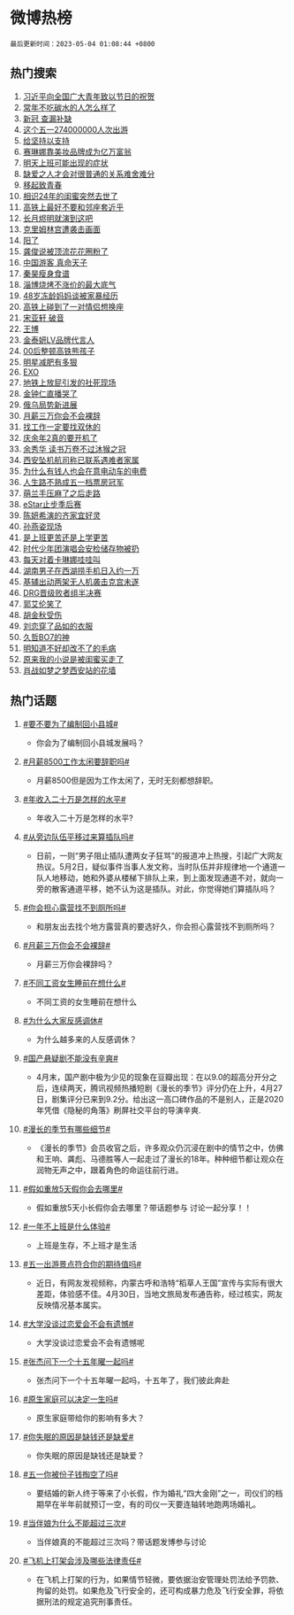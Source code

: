 # 微博热榜

`最后更新时间：2023-05-04 01:08:44 +0800`

## 热门搜索

1. [习近平向全国广大青年致以节日的祝贺](https://m.weibo.cn/search?containerid=100103type%3D1%26t%3D10%26q%3D%23%E4%B9%A0%E8%BF%91%E5%B9%B3%E5%90%91%E5%85%A8%E5%9B%BD%E5%B9%BF%E5%A4%A7%E9%9D%92%E5%B9%B4%E8%87%B4%E4%BB%A5%E8%8A%82%E6%97%A5%E7%9A%84%E7%A5%9D%E8%B4%BA%23&stream_entry_id=51&isnewpage=1&extparam=seat%3D1%26filter_type%3Drealtimehot%26pos%3D0%26dgr%3D0%26c_type%3D51%26stream_entry_id%3D51%26cate%3D10103%26display_time%3D1683133722%26pre_seqid%3D1683133722658027161122&luicode=10000011&lfid=106003type%253D25%2526t%253D3%2526disable_hot%253D1%2526filter_type%253Drealtimehot)
1. [常年不吃碳水的人怎么样了](https://m.weibo.cn/search?containerid=100103type%3D1%26t%3D10%26q%3D%23%E5%B8%B8%E5%B9%B4%E4%B8%8D%E5%90%83%E7%A2%B3%E6%B0%B4%E7%9A%84%E4%BA%BA%E6%80%8E%E4%B9%88%E6%A0%B7%E4%BA%86%23&stream_entry_id=31&isnewpage=1&extparam=seat%3D1%26band_rank%3D1%26pos%3D0%26lcate%3D5001%26flag%3D16%26filter_type%3Drealtimehot%26q%3D%2523%25E5%25B8%25B8%25E5%25B9%25B4%25E4%25B8%258D%25E5%2590%2583%25E7%25A2%25B3%25E6%25B0%25B4%25E7%259A%2584%25E4%25BA%25BA%25E6%2580%258E%25E4%25B9%2588%25E6%25A0%25B7%25E4%25BA%2586%2523%26dgr%3D0%26c_type%3D31%26realpos%3D1%26cate%3D5001%26stream_entry_id%3D31%26display_time%3D1683133722%26pre_seqid%3D1683133722658027161122&luicode=10000011&lfid=106003type%253D25%2526t%253D3%2526disable_hot%253D1%2526filter_type%253Drealtimehot)
1. [新冠 查漏补缺](https://m.weibo.cn/search?containerid=100103type%3D1%26t%3D10%26q%3D%E6%96%B0%E5%86%A0+%E6%9F%A5%E6%BC%8F%E8%A1%A5%E7%BC%BA&stream_entry_id=31&isnewpage=1&extparam=seat%3D1%26band_rank%3D2%26pos%3D1%26lcate%3D5001%26flag%3D1%26filter_type%3Drealtimehot%26q%3D%25E6%2596%25B0%25E5%2586%25A0%2520%25E6%259F%25A5%25E6%25BC%258F%25E8%25A1%25A5%25E7%25BC%25BA%26dgr%3D0%26c_type%3D31%26realpos%3D2%26cate%3D5001%26stream_entry_id%3D31%26display_time%3D1683133722%26pre_seqid%3D1683133722658027161122&luicode=10000011&lfid=106003type%253D25%2526t%253D3%2526disable_hot%253D1%2526filter_type%253Drealtimehot)
1. [这个五一274000000人次出游](https://m.weibo.cn/search?containerid=100103type%3D1%26t%3D10%26q%3D%23%E8%BF%99%E4%B8%AA%E4%BA%94%E4%B8%80274000000%E4%BA%BA%E6%AC%A1%E5%87%BA%E6%B8%B8%23&stream_entry_id=31&isnewpage=1&extparam=seat%3D1%26band_rank%3D3%26pos%3D2%26lcate%3D5001%26flag%3D0%26filter_type%3Drealtimehot%26q%3D%2523%25E8%25BF%2599%25E4%25B8%25AA%25E4%25BA%2594%25E4%25B8%2580274000000%25E4%25BA%25BA%25E6%25AC%25A1%25E5%2587%25BA%25E6%25B8%25B8%2523%26dgr%3D0%26c_type%3D31%26realpos%3D3%26cate%3D5001%26stream_entry_id%3D31%26display_time%3D1683133722%26pre_seqid%3D1683133722658027161122&luicode=10000011&lfid=106003type%253D25%2526t%253D3%2526disable_hot%253D1%2526filter_type%253Drealtimehot)
1. [给坚持以支持](https://m.weibo.cn/search?containerid=100103type%3D1%26t%3D10%26q%3D%23%E7%BB%99%E5%9D%9A%E6%8C%81%E4%BB%A5%E6%94%AF%E6%8C%81%23&stream_entry_id=31&isnewpage=1&extparam=seat%3D1%26band_rank%3D4%26pos%3D3%26lcate%3D5001%26topic_ad%3D1%26stream_entry_id%3D31%26filter_type%3Drealtimehot%26q%3D%2523%25E7%25BB%2599%25E5%259D%259A%25E6%258C%2581%25E4%25BB%25A5%25E6%2594%25AF%25E6%258C%2581%2523%26dgr%3D0%26c_type%3D31%26cate%3D5001%26adid%3D188277%26display_time%3D1683133722%26pre_seqid%3D1683133722658027161122&luicode=10000011&lfid=106003type%253D25%2526t%253D3%2526disable_hot%253D1%2526filter_type%253Drealtimehot)
1. [赛琳娜靠美妆品牌成为亿万富翁](https://m.weibo.cn/search?containerid=100103type%3D1%26t%3D10%26q%3D%23%E8%B5%9B%E7%90%B3%E5%A8%9C%E9%9D%A0%E7%BE%8E%E5%A6%86%E5%93%81%E7%89%8C%E6%88%90%E4%B8%BA%E4%BA%BF%E4%B8%87%E5%AF%8C%E7%BF%81%23&stream_entry_id=31&isnewpage=1&extparam=seat%3D1%26band_rank%3D4%26pos%3D4%26lcate%3D5001%26flag%3D2%26filter_type%3Drealtimehot%26q%3D%2523%25E8%25B5%259B%25E7%2590%25B3%25E5%25A8%259C%25E9%259D%25A0%25E7%25BE%258E%25E5%25A6%2586%25E5%2593%2581%25E7%2589%258C%25E6%2588%2590%25E4%25B8%25BA%25E4%25BA%25BF%25E4%25B8%2587%25E5%25AF%258C%25E7%25BF%2581%2523%26dgr%3D0%26c_type%3D31%26realpos%3D4%26cate%3D5001%26stream_entry_id%3D31%26display_time%3D1683133722%26pre_seqid%3D1683133722658027161122&luicode=10000011&lfid=106003type%253D25%2526t%253D3%2526disable_hot%253D1%2526filter_type%253Drealtimehot)
1. [明天上班可能出现的症状](https://m.weibo.cn/search?containerid=100103type%3D1%26t%3D10%26q%3D%E6%98%8E%E5%A4%A9%E4%B8%8A%E7%8F%AD%E5%8F%AF%E8%83%BD%E5%87%BA%E7%8E%B0%E7%9A%84%E7%97%87%E7%8A%B6&stream_entry_id=31&isnewpage=1&extparam=seat%3D1%26band_rank%3D5%26pos%3D5%26lcate%3D5001%26flag%3D16%26filter_type%3Drealtimehot%26q%3D%25E6%2598%258E%25E5%25A4%25A9%25E4%25B8%258A%25E7%258F%25AD%25E5%258F%25AF%25E8%2583%25BD%25E5%2587%25BA%25E7%258E%25B0%25E7%259A%2584%25E7%2597%2587%25E7%258A%25B6%26dgr%3D0%26c_type%3D31%26realpos%3D5%26cate%3D5001%26stream_entry_id%3D31%26display_time%3D1683133722%26pre_seqid%3D1683133722658027161122&luicode=10000011&lfid=106003type%253D25%2526t%253D3%2526disable_hot%253D1%2526filter_type%253Drealtimehot)
1. [缺爱之人才会对很普通的关系难舍难分](https://m.weibo.cn/search?containerid=100103type%3D1%26t%3D10%26q%3D%E7%BC%BA%E7%88%B1%E4%B9%8B%E4%BA%BA%E6%89%8D%E4%BC%9A%E5%AF%B9%E5%BE%88%E6%99%AE%E9%80%9A%E7%9A%84%E5%85%B3%E7%B3%BB%E9%9A%BE%E8%88%8D%E9%9A%BE%E5%88%86&stream_entry_id=31&isnewpage=1&extparam=seat%3D1%26band_rank%3D6%26pos%3D6%26lcate%3D5001%26flag%3D1%26filter_type%3Drealtimehot%26q%3D%25E7%25BC%25BA%25E7%2588%25B1%25E4%25B9%258B%25E4%25BA%25BA%25E6%2589%258D%25E4%25BC%259A%25E5%25AF%25B9%25E5%25BE%2588%25E6%2599%25AE%25E9%2580%259A%25E7%259A%2584%25E5%2585%25B3%25E7%25B3%25BB%25E9%259A%25BE%25E8%2588%258D%25E9%259A%25BE%25E5%2588%2586%26dgr%3D0%26c_type%3D31%26realpos%3D6%26cate%3D5001%26stream_entry_id%3D31%26display_time%3D1683133722%26pre_seqid%3D1683133722658027161122&luicode=10000011&lfid=106003type%253D25%2526t%253D3%2526disable_hot%253D1%2526filter_type%253Drealtimehot)
1. [移起致青春](https://m.weibo.cn/search?containerid=100103type%3D1%26t%3D10%26q%3D%23%E7%A7%BB%E8%B5%B7%E8%87%B4%E9%9D%92%E6%98%A5%23&stream_entry_id=31&isnewpage=1&extparam=seat%3D1%26band_rank%3D7%26pos%3D7%26lcate%3D5001%26topic_ad%3D1%26stream_entry_id%3D31%26filter_type%3Drealtimehot%26q%3D%2523%25E7%25A7%25BB%25E8%25B5%25B7%25E8%2587%25B4%25E9%259D%2592%25E6%2598%25A5%2523%26dgr%3D0%26c_type%3D31%26cate%3D5001%26adid%3D188202%26display_time%3D1683133722%26pre_seqid%3D1683133722658027161122&luicode=10000011&lfid=106003type%253D25%2526t%253D3%2526disable_hot%253D1%2526filter_type%253Drealtimehot)
1. [相识24年的闺蜜突然去世了](https://m.weibo.cn/search?containerid=100103type%3D1%26t%3D10%26q%3D%23%E7%9B%B8%E8%AF%8624%E5%B9%B4%E7%9A%84%E9%97%BA%E8%9C%9C%E7%AA%81%E7%84%B6%E5%8E%BB%E4%B8%96%E4%BA%86%23&stream_entry_id=31&isnewpage=1&extparam=seat%3D1%26band_rank%3D7%26pos%3D8%26lcate%3D5001%26flag%3D0%26filter_type%3Drealtimehot%26q%3D%2523%25E7%259B%25B8%25E8%25AF%258624%25E5%25B9%25B4%25E7%259A%2584%25E9%2597%25BA%25E8%259C%259C%25E7%25AA%2581%25E7%2584%25B6%25E5%258E%25BB%25E4%25B8%2596%25E4%25BA%2586%2523%26dgr%3D0%26c_type%3D31%26realpos%3D7%26cate%3D5001%26stream_entry_id%3D31%26display_time%3D1683133722%26pre_seqid%3D1683133722658027161122&luicode=10000011&lfid=106003type%253D25%2526t%253D3%2526disable_hot%253D1%2526filter_type%253Drealtimehot)
1. [高铁上最好不要和邻座套近乎](https://m.weibo.cn/search?containerid=100103type%3D1%26t%3D10%26q%3D%23%E9%AB%98%E9%93%81%E4%B8%8A%E6%9C%80%E5%A5%BD%E4%B8%8D%E8%A6%81%E5%92%8C%E9%82%BB%E5%BA%A7%E5%A5%97%E8%BF%91%E4%B9%8E%23&stream_entry_id=31&isnewpage=1&extparam=seat%3D1%26band_rank%3D8%26pos%3D9%26lcate%3D5001%26flag%3D0%26filter_type%3Drealtimehot%26q%3D%2523%25E9%25AB%2598%25E9%2593%2581%25E4%25B8%258A%25E6%259C%2580%25E5%25A5%25BD%25E4%25B8%258D%25E8%25A6%2581%25E5%2592%258C%25E9%2582%25BB%25E5%25BA%25A7%25E5%25A5%2597%25E8%25BF%2591%25E4%25B9%258E%2523%26dgr%3D0%26c_type%3D31%26realpos%3D8%26cate%3D5001%26stream_entry_id%3D31%26display_time%3D1683133722%26pre_seqid%3D1683133722658027161122&luicode=10000011&lfid=106003type%253D25%2526t%253D3%2526disable_hot%253D1%2526filter_type%253Drealtimehot)
1. [长月烬明就演到这吧](https://m.weibo.cn/search?containerid=100103type%3D1%26t%3D10%26q%3D%23%E9%95%BF%E6%9C%88%E7%83%AC%E6%98%8E%E5%B0%B1%E6%BC%94%E5%88%B0%E8%BF%99%E5%90%A7%23&stream_entry_id=31&isnewpage=1&extparam=seat%3D1%26band_rank%3D9%26pos%3D10%26lcate%3D5001%26flag%3D0%26filter_type%3Drealtimehot%26q%3D%2523%25E9%2595%25BF%25E6%259C%2588%25E7%2583%25AC%25E6%2598%258E%25E5%25B0%25B1%25E6%25BC%2594%25E5%2588%25B0%25E8%25BF%2599%25E5%2590%25A7%2523%26dgr%3D0%26c_type%3D31%26realpos%3D9%26cate%3D5001%26stream_entry_id%3D31%26display_time%3D1683133722%26pre_seqid%3D1683133722658027161122&luicode=10000011&lfid=106003type%253D25%2526t%253D3%2526disable_hot%253D1%2526filter_type%253Drealtimehot)
1. [克里姆林宫遭袭击画面](https://m.weibo.cn/search?containerid=100103type%3D1%26t%3D10%26q%3D%23%E5%85%8B%E9%87%8C%E5%A7%86%E6%9E%97%E5%AE%AB%E9%81%AD%E8%A2%AD%E5%87%BB%E7%94%BB%E9%9D%A2%23&stream_entry_id=31&isnewpage=1&extparam=seat%3D1%26band_rank%3D10%26pos%3D11%26lcate%3D5001%26flag%3D0%26filter_type%3Drealtimehot%26q%3D%2523%25E5%2585%258B%25E9%2587%258C%25E5%25A7%2586%25E6%259E%2597%25E5%25AE%25AB%25E9%2581%25AD%25E8%25A2%25AD%25E5%2587%25BB%25E7%2594%25BB%25E9%259D%25A2%2523%26dgr%3D0%26c_type%3D31%26realpos%3D10%26cate%3D5001%26stream_entry_id%3D31%26display_time%3D1683133722%26pre_seqid%3D1683133722658027161122&luicode=10000011&lfid=106003type%253D25%2526t%253D3%2526disable_hot%253D1%2526filter_type%253Drealtimehot)
1. [阳了](https://m.weibo.cn/search?containerid=100103type%3D1%26t%3D10%26q%3D%E9%98%B3%E4%BA%86&stream_entry_id=31&isnewpage=1&extparam=seat%3D1%26band_rank%3D11%26pos%3D12%26lcate%3D5001%26flag%3D2%26filter_type%3Drealtimehot%26q%3D%25E9%2598%25B3%25E4%25BA%2586%26dgr%3D0%26c_type%3D31%26realpos%3D11%26cate%3D5001%26stream_entry_id%3D31%26display_time%3D1683133722%26pre_seqid%3D1683133722658027161122&luicode=10000011&lfid=106003type%253D25%2526t%253D3%2526disable_hot%253D1%2526filter_type%253Drealtimehot)
1. [龚俊说被顶流花花圈粉了](https://m.weibo.cn/search?containerid=100103type%3D1%26t%3D10%26q%3D%23%E9%BE%9A%E4%BF%8A%E8%AF%B4%E8%A2%AB%E9%A1%B6%E6%B5%81%E8%8A%B1%E8%8A%B1%E5%9C%88%E7%B2%89%E4%BA%86%23&stream_entry_id=31&isnewpage=1&extparam=seat%3D1%26band_rank%3D12%26pos%3D13%26lcate%3D5001%26flag%3D2%26filter_type%3Drealtimehot%26q%3D%2523%25E9%25BE%259A%25E4%25BF%258A%25E8%25AF%25B4%25E8%25A2%25AB%25E9%25A1%25B6%25E6%25B5%2581%25E8%258A%25B1%25E8%258A%25B1%25E5%259C%2588%25E7%25B2%2589%25E4%25BA%2586%2523%26dgr%3D0%26c_type%3D31%26realpos%3D12%26cate%3D5001%26stream_entry_id%3D31%26display_time%3D1683133722%26pre_seqid%3D1683133722658027161122&luicode=10000011&lfid=106003type%253D25%2526t%253D3%2526disable_hot%253D1%2526filter_type%253Drealtimehot)
1. [中国游客 真命天子](https://m.weibo.cn/search?containerid=100103type%3D1%26t%3D10%26q%3D%E4%B8%AD%E5%9B%BD%E6%B8%B8%E5%AE%A2+%E7%9C%9F%E5%91%BD%E5%A4%A9%E5%AD%90&stream_entry_id=31&isnewpage=1&extparam=seat%3D1%26band_rank%3D13%26pos%3D14%26lcate%3D5001%26flag%3D1%26filter_type%3Drealtimehot%26q%3D%25E4%25B8%25AD%25E5%259B%25BD%25E6%25B8%25B8%25E5%25AE%25A2%2520%25E7%259C%259F%25E5%2591%25BD%25E5%25A4%25A9%25E5%25AD%2590%26dgr%3D0%26c_type%3D31%26realpos%3D13%26cate%3D5001%26stream_entry_id%3D31%26display_time%3D1683133722%26pre_seqid%3D1683133722658027161122&luicode=10000011&lfid=106003type%253D25%2526t%253D3%2526disable_hot%253D1%2526filter_type%253Drealtimehot)
1. [秦昊瘦身食谱](https://m.weibo.cn/search?containerid=100103type%3D1%26t%3D10%26q%3D%E7%A7%A6%E6%98%8A%E7%98%A6%E8%BA%AB%E9%A3%9F%E8%B0%B1&stream_entry_id=31&isnewpage=1&extparam=seat%3D1%26band_rank%3D14%26pos%3D15%26lcate%3D5001%26flag%3D2%26filter_type%3Drealtimehot%26q%3D%25E7%25A7%25A6%25E6%2598%258A%25E7%2598%25A6%25E8%25BA%25AB%25E9%25A3%259F%25E8%25B0%25B1%26dgr%3D0%26c_type%3D31%26realpos%3D14%26cate%3D5001%26stream_entry_id%3D31%26display_time%3D1683133722%26pre_seqid%3D1683133722658027161122&luicode=10000011&lfid=106003type%253D25%2526t%253D3%2526disable_hot%253D1%2526filter_type%253Drealtimehot)
1. [淄博烧烤不涨价的最大底气](https://m.weibo.cn/search?containerid=100103type%3D1%26t%3D10%26q%3D%23%E6%B7%84%E5%8D%9A%E7%83%A7%E7%83%A4%E4%B8%8D%E6%B6%A8%E4%BB%B7%E7%9A%84%E6%9C%80%E5%A4%A7%E5%BA%95%E6%B0%94%23&stream_entry_id=31&isnewpage=1&extparam=seat%3D1%26band_rank%3D15%26pos%3D16%26lcate%3D5001%26flag%3D1%26filter_type%3Drealtimehot%26q%3D%2523%25E6%25B7%2584%25E5%258D%259A%25E7%2583%25A7%25E7%2583%25A4%25E4%25B8%258D%25E6%25B6%25A8%25E4%25BB%25B7%25E7%259A%2584%25E6%259C%2580%25E5%25A4%25A7%25E5%25BA%2595%25E6%25B0%2594%2523%26dgr%3D0%26c_type%3D31%26realpos%3D15%26cate%3D5001%26stream_entry_id%3D31%26display_time%3D1683133722%26pre_seqid%3D1683133722658027161122&luicode=10000011&lfid=106003type%253D25%2526t%253D3%2526disable_hot%253D1%2526filter_type%253Drealtimehot)
1. [48岁冻龄妈妈谈被家暴经历](https://m.weibo.cn/search?containerid=100103type%3D1%26t%3D10%26q%3D%2348%E5%B2%81%E5%86%BB%E9%BE%84%E5%A6%88%E5%A6%88%E8%B0%88%E8%A2%AB%E5%AE%B6%E6%9A%B4%E7%BB%8F%E5%8E%86%23&stream_entry_id=31&isnewpage=1&extparam=seat%3D1%26band_rank%3D16%26pos%3D17%26lcate%3D5001%26flag%3D0%26filter_type%3Drealtimehot%26q%3D%252348%25E5%25B2%2581%25E5%2586%25BB%25E9%25BE%2584%25E5%25A6%2588%25E5%25A6%2588%25E8%25B0%2588%25E8%25A2%25AB%25E5%25AE%25B6%25E6%259A%25B4%25E7%25BB%258F%25E5%258E%2586%2523%26dgr%3D0%26c_type%3D31%26realpos%3D16%26cate%3D5001%26stream_entry_id%3D31%26display_time%3D1683133722%26pre_seqid%3D1683133722658027161122&luicode=10000011&lfid=106003type%253D25%2526t%253D3%2526disable_hot%253D1%2526filter_type%253Drealtimehot)
1. [高铁上碰到了一对情侣想换座](https://m.weibo.cn/search?containerid=100103type%3D1%26t%3D10%26q%3D%23%E9%AB%98%E9%93%81%E4%B8%8A%E7%A2%B0%E5%88%B0%E4%BA%86%E4%B8%80%E5%AF%B9%E6%83%85%E4%BE%A3%E6%83%B3%E6%8D%A2%E5%BA%A7%23&stream_entry_id=31&isnewpage=1&extparam=seat%3D1%26band_rank%3D17%26pos%3D18%26lcate%3D5001%26flag%3D0%26filter_type%3Drealtimehot%26q%3D%2523%25E9%25AB%2598%25E9%2593%2581%25E4%25B8%258A%25E7%25A2%25B0%25E5%2588%25B0%25E4%25BA%2586%25E4%25B8%2580%25E5%25AF%25B9%25E6%2583%2585%25E4%25BE%25A3%25E6%2583%25B3%25E6%258D%25A2%25E5%25BA%25A7%2523%26dgr%3D0%26c_type%3D31%26realpos%3D17%26cate%3D5001%26stream_entry_id%3D31%26display_time%3D1683133722%26pre_seqid%3D1683133722658027161122&luicode=10000011&lfid=106003type%253D25%2526t%253D3%2526disable_hot%253D1%2526filter_type%253Drealtimehot)
1. [宋亚轩 破音](https://m.weibo.cn/search?containerid=100103type%3D1%26t%3D10%26q%3D%E5%AE%8B%E4%BA%9A%E8%BD%A9+%E7%A0%B4%E9%9F%B3&stream_entry_id=31&isnewpage=1&extparam=seat%3D1%26band_rank%3D18%26pos%3D19%26lcate%3D5001%26flag%3D0%26filter_type%3Drealtimehot%26q%3D%25E5%25AE%258B%25E4%25BA%259A%25E8%25BD%25A9%2520%25E7%25A0%25B4%25E9%259F%25B3%26dgr%3D0%26c_type%3D31%26realpos%3D18%26cate%3D5001%26stream_entry_id%3D31%26display_time%3D1683133722%26pre_seqid%3D1683133722658027161122&luicode=10000011&lfid=106003type%253D25%2526t%253D3%2526disable_hot%253D1%2526filter_type%253Drealtimehot)
1. [王博](https://m.weibo.cn/search?containerid=100103type%3D1%26t%3D10%26q%3D%E7%8E%8B%E5%8D%9A&stream_entry_id=31&isnewpage=1&extparam=seat%3D1%26band_rank%3D19%26pos%3D20%26lcate%3D5001%26flag%3D0%26filter_type%3Drealtimehot%26q%3D%25E7%258E%258B%25E5%258D%259A%26dgr%3D0%26c_type%3D31%26realpos%3D19%26cate%3D5001%26stream_entry_id%3D31%26display_time%3D1683133722%26pre_seqid%3D1683133722658027161122&luicode=10000011&lfid=106003type%253D25%2526t%253D3%2526disable_hot%253D1%2526filter_type%253Drealtimehot)
1. [金泰妍LV品牌代言人](https://m.weibo.cn/search?containerid=100103type%3D1%26t%3D10%26q%3D%23%E9%87%91%E6%B3%B0%E5%A6%8DLV%E5%93%81%E7%89%8C%E4%BB%A3%E8%A8%80%E4%BA%BA%23&stream_entry_id=31&isnewpage=1&extparam=seat%3D1%26band_rank%3D20%26pos%3D21%26lcate%3D5001%26flag%3D0%26filter_type%3Drealtimehot%26q%3D%2523%25E9%2587%2591%25E6%25B3%25B0%25E5%25A6%258DLV%25E5%2593%2581%25E7%2589%258C%25E4%25BB%25A3%25E8%25A8%2580%25E4%25BA%25BA%2523%26dgr%3D0%26c_type%3D31%26realpos%3D20%26cate%3D5001%26stream_entry_id%3D31%26display_time%3D1683133722%26pre_seqid%3D1683133722658027161122&luicode=10000011&lfid=106003type%253D25%2526t%253D3%2526disable_hot%253D1%2526filter_type%253Drealtimehot)
1. [00后整顿高铁熊孩子](https://m.weibo.cn/search?containerid=100103type%3D1%26t%3D10%26q%3D%2300%E5%90%8E%E6%95%B4%E9%A1%BF%E9%AB%98%E9%93%81%E7%86%8A%E5%AD%A9%E5%AD%90%23&stream_entry_id=31&isnewpage=1&extparam=seat%3D1%26band_rank%3D21%26pos%3D22%26lcate%3D5001%26flag%3D0%26filter_type%3Drealtimehot%26q%3D%252300%25E5%2590%258E%25E6%2595%25B4%25E9%25A1%25BF%25E9%25AB%2598%25E9%2593%2581%25E7%2586%258A%25E5%25AD%25A9%25E5%25AD%2590%2523%26dgr%3D0%26c_type%3D31%26realpos%3D21%26cate%3D5001%26stream_entry_id%3D31%26display_time%3D1683133722%26pre_seqid%3D1683133722658027161122&luicode=10000011&lfid=106003type%253D25%2526t%253D3%2526disable_hot%253D1%2526filter_type%253Drealtimehot)
1. [明星减肥有多狠](https://m.weibo.cn/search?containerid=100103type%3D1%26t%3D10%26q%3D%23%E6%98%8E%E6%98%9F%E5%87%8F%E8%82%A5%E6%9C%89%E5%A4%9A%E7%8B%A0%23&stream_entry_id=31&isnewpage=1&extparam=seat%3D1%26band_rank%3D22%26pos%3D23%26lcate%3D5001%26flag%3D0%26filter_type%3Drealtimehot%26q%3D%2523%25E6%2598%258E%25E6%2598%259F%25E5%2587%258F%25E8%2582%25A5%25E6%259C%2589%25E5%25A4%259A%25E7%258B%25A0%2523%26dgr%3D0%26c_type%3D31%26realpos%3D22%26cate%3D5001%26stream_entry_id%3D31%26display_time%3D1683133722%26pre_seqid%3D1683133722658027161122&luicode=10000011&lfid=106003type%253D25%2526t%253D3%2526disable_hot%253D1%2526filter_type%253Drealtimehot)
1. [EXO](https://m.weibo.cn/search?containerid=100103type%3D1%26t%3D10%26q%3DEXO&stream_entry_id=31&isnewpage=1&extparam=seat%3D1%26band_rank%3D23%26pos%3D24%26lcate%3D5001%26flag%3D0%26filter_type%3Drealtimehot%26q%3DEXO%26dgr%3D0%26c_type%3D31%26realpos%3D23%26cate%3D5001%26stream_entry_id%3D31%26display_time%3D1683133722%26pre_seqid%3D1683133722658027161122&luicode=10000011&lfid=106003type%253D25%2526t%253D3%2526disable_hot%253D1%2526filter_type%253Drealtimehot)
1. [地铁上放屁引发的社死现场](https://m.weibo.cn/search?containerid=100103type%3D1%26t%3D10%26q%3D%23%E5%9C%B0%E9%93%81%E4%B8%8A%E6%94%BE%E5%B1%81%E5%BC%95%E5%8F%91%E7%9A%84%E7%A4%BE%E6%AD%BB%E7%8E%B0%E5%9C%BA%23&stream_entry_id=31&isnewpage=1&extparam=seat%3D1%26band_rank%3D24%26pos%3D25%26lcate%3D5001%26flag%3D1%26filter_type%3Drealtimehot%26q%3D%2523%25E5%259C%25B0%25E9%2593%2581%25E4%25B8%258A%25E6%2594%25BE%25E5%25B1%2581%25E5%25BC%2595%25E5%258F%2591%25E7%259A%2584%25E7%25A4%25BE%25E6%25AD%25BB%25E7%258E%25B0%25E5%259C%25BA%2523%26dgr%3D0%26c_type%3D31%26realpos%3D24%26cate%3D5001%26stream_entry_id%3D31%26display_time%3D1683133722%26pre_seqid%3D1683133722658027161122&luicode=10000011&lfid=106003type%253D25%2526t%253D3%2526disable_hot%253D1%2526filter_type%253Drealtimehot)
1. [金钟仁直播哭了](https://m.weibo.cn/search?containerid=100103type%3D1%26t%3D10%26q%3D%23%E9%87%91%E9%92%9F%E4%BB%81%E7%9B%B4%E6%92%AD%E5%93%AD%E4%BA%86%23&stream_entry_id=31&isnewpage=1&extparam=seat%3D1%26band_rank%3D25%26pos%3D26%26lcate%3D5001%26flag%3D0%26filter_type%3Drealtimehot%26q%3D%2523%25E9%2587%2591%25E9%2592%259F%25E4%25BB%2581%25E7%259B%25B4%25E6%2592%25AD%25E5%2593%25AD%25E4%25BA%2586%2523%26dgr%3D0%26c_type%3D31%26realpos%3D25%26cate%3D5001%26stream_entry_id%3D31%26display_time%3D1683133722%26pre_seqid%3D1683133722658027161122&luicode=10000011&lfid=106003type%253D25%2526t%253D3%2526disable_hot%253D1%2526filter_type%253Drealtimehot)
1. [俄乌局势新进展](https://m.weibo.cn/search?containerid=100103type%3D1%26t%3D10%26q%3D%23%E4%BF%84%E4%B9%8C%E5%B1%80%E5%8A%BF%E6%96%B0%E8%BF%9B%E5%B1%95%23&stream_entry_id=31&isnewpage=1&extparam=seat%3D1%26band_rank%3D26%26pos%3D27%26lcate%3D5001%26flag%3D1%26filter_type%3Drealtimehot%26q%3D%2523%25E4%25BF%2584%25E4%25B9%258C%25E5%25B1%2580%25E5%258A%25BF%25E6%2596%25B0%25E8%25BF%259B%25E5%25B1%2595%2523%26dgr%3D0%26c_type%3D31%26realpos%3D26%26cate%3D5001%26stream_entry_id%3D31%26display_time%3D1683133722%26pre_seqid%3D1683133722658027161122&luicode=10000011&lfid=106003type%253D25%2526t%253D3%2526disable_hot%253D1%2526filter_type%253Drealtimehot)
1. [月薪三万你会不会裸辞](https://m.weibo.cn/search?containerid=100103type%3D1%26t%3D10%26q%3D%23%E6%9C%88%E8%96%AA%E4%B8%89%E4%B8%87%E4%BD%A0%E4%BC%9A%E4%B8%8D%E4%BC%9A%E8%A3%B8%E8%BE%9E%23&stream_entry_id=31&isnewpage=1&extparam=seat%3D1%26band_rank%3D27%26pos%3D28%26lcate%3D5001%26flag%3D1%26filter_type%3Drealtimehot%26q%3D%2523%25E6%259C%2588%25E8%2596%25AA%25E4%25B8%2589%25E4%25B8%2587%25E4%25BD%25A0%25E4%25BC%259A%25E4%25B8%258D%25E4%25BC%259A%25E8%25A3%25B8%25E8%25BE%259E%2523%26dgr%3D0%26c_type%3D31%26realpos%3D27%26cate%3D5001%26stream_entry_id%3D31%26display_time%3D1683133722%26pre_seqid%3D1683133722658027161122&luicode=10000011&lfid=106003type%253D25%2526t%253D3%2526disable_hot%253D1%2526filter_type%253Drealtimehot)
1. [找工作一定要找双休的](https://m.weibo.cn/search?containerid=100103type%3D1%26t%3D10%26q%3D%23%E6%89%BE%E5%B7%A5%E4%BD%9C%E4%B8%80%E5%AE%9A%E8%A6%81%E6%89%BE%E5%8F%8C%E4%BC%91%E7%9A%84%23&stream_entry_id=31&isnewpage=1&extparam=seat%3D1%26band_rank%3D28%26pos%3D29%26lcate%3D5001%26flag%3D0%26filter_type%3Drealtimehot%26q%3D%2523%25E6%2589%25BE%25E5%25B7%25A5%25E4%25BD%259C%25E4%25B8%2580%25E5%25AE%259A%25E8%25A6%2581%25E6%2589%25BE%25E5%258F%258C%25E4%25BC%2591%25E7%259A%2584%2523%26dgr%3D0%26c_type%3D31%26realpos%3D28%26cate%3D5001%26stream_entry_id%3D31%26display_time%3D1683133722%26pre_seqid%3D1683133722658027161122&luicode=10000011&lfid=106003type%253D25%2526t%253D3%2526disable_hot%253D1%2526filter_type%253Drealtimehot)
1. [庆余年2真的要开机了](https://m.weibo.cn/search?containerid=100103type%3D1%26t%3D10%26q%3D%23%E5%BA%86%E4%BD%99%E5%B9%B42%E7%9C%9F%E7%9A%84%E8%A6%81%E5%BC%80%E6%9C%BA%E4%BA%86%23&stream_entry_id=31&isnewpage=1&extparam=seat%3D1%26band_rank%3D29%26pos%3D30%26lcate%3D5001%26flag%3D0%26filter_type%3Drealtimehot%26q%3D%2523%25E5%25BA%2586%25E4%25BD%2599%25E5%25B9%25B42%25E7%259C%259F%25E7%259A%2584%25E8%25A6%2581%25E5%25BC%2580%25E6%259C%25BA%25E4%25BA%2586%2523%26dgr%3D0%26c_type%3D31%26realpos%3D29%26cate%3D5001%26stream_entry_id%3D31%26display_time%3D1683133722%26pre_seqid%3D1683133722658027161122&luicode=10000011&lfid=106003type%253D25%2526t%253D3%2526disable_hot%253D1%2526filter_type%253Drealtimehot)
1. [余秀华 读书万卷不过沐猴之冠](https://m.weibo.cn/search?containerid=100103type%3D1%26t%3D10%26q%3D%E4%BD%99%E7%A7%80%E5%8D%8E+%E8%AF%BB%E4%B9%A6%E4%B8%87%E5%8D%B7%E4%B8%8D%E8%BF%87%E6%B2%90%E7%8C%B4%E4%B9%8B%E5%86%A0&stream_entry_id=31&isnewpage=1&extparam=seat%3D1%26band_rank%3D30%26pos%3D31%26lcate%3D5001%26flag%3D0%26filter_type%3Drealtimehot%26q%3D%25E4%25BD%2599%25E7%25A7%2580%25E5%258D%258E%2520%25E8%25AF%25BB%25E4%25B9%25A6%25E4%25B8%2587%25E5%258D%25B7%25E4%25B8%258D%25E8%25BF%2587%25E6%25B2%2590%25E7%258C%25B4%25E4%25B9%258B%25E5%2586%25A0%26dgr%3D0%26c_type%3D31%26realpos%3D30%26cate%3D5001%26stream_entry_id%3D31%26display_time%3D1683133722%26pre_seqid%3D1683133722658027161122&luicode=10000011&lfid=106003type%253D25%2526t%253D3%2526disable_hot%253D1%2526filter_type%253Drealtimehot)
1. [西安坠机航司称已联系遇难者家属](https://m.weibo.cn/search?containerid=100103type%3D1%26t%3D10%26q%3D%23%E8%A5%BF%E5%AE%89%E5%9D%A0%E6%9C%BA%E8%88%AA%E5%8F%B8%E7%A7%B0%E5%B7%B2%E8%81%94%E7%B3%BB%E9%81%87%E9%9A%BE%E8%80%85%E5%AE%B6%E5%B1%9E%23&stream_entry_id=31&isnewpage=1&extparam=seat%3D1%26band_rank%3D31%26pos%3D32%26lcate%3D5001%26flag%3D1%26filter_type%3Drealtimehot%26q%3D%2523%25E8%25A5%25BF%25E5%25AE%2589%25E5%259D%25A0%25E6%259C%25BA%25E8%2588%25AA%25E5%258F%25B8%25E7%25A7%25B0%25E5%25B7%25B2%25E8%2581%2594%25E7%25B3%25BB%25E9%2581%2587%25E9%259A%25BE%25E8%2580%2585%25E5%25AE%25B6%25E5%25B1%259E%2523%26dgr%3D0%26c_type%3D31%26realpos%3D31%26cate%3D5001%26stream_entry_id%3D31%26display_time%3D1683133722%26pre_seqid%3D1683133722658027161122&luicode=10000011&lfid=106003type%253D25%2526t%253D3%2526disable_hot%253D1%2526filter_type%253Drealtimehot)
1. [为什么有钱人也会在意电动车的电费](https://m.weibo.cn/search?containerid=100103type%3D1%26t%3D10%26q%3D%E4%B8%BA%E4%BB%80%E4%B9%88%E6%9C%89%E9%92%B1%E4%BA%BA%E4%B9%9F%E4%BC%9A%E5%9C%A8%E6%84%8F%E7%94%B5%E5%8A%A8%E8%BD%A6%E7%9A%84%E7%94%B5%E8%B4%B9&stream_entry_id=31&isnewpage=1&extparam=seat%3D1%26band_rank%3D32%26pos%3D33%26lcate%3D5001%26flag%3D1%26filter_type%3Drealtimehot%26q%3D%25E4%25B8%25BA%25E4%25BB%2580%25E4%25B9%2588%25E6%259C%2589%25E9%2592%25B1%25E4%25BA%25BA%25E4%25B9%259F%25E4%25BC%259A%25E5%259C%25A8%25E6%2584%258F%25E7%2594%25B5%25E5%258A%25A8%25E8%25BD%25A6%25E7%259A%2584%25E7%2594%25B5%25E8%25B4%25B9%26dgr%3D0%26c_type%3D31%26realpos%3D32%26cate%3D5001%26stream_entry_id%3D31%26display_time%3D1683133722%26pre_seqid%3D1683133722658027161122&luicode=10000011&lfid=106003type%253D25%2526t%253D3%2526disable_hot%253D1%2526filter_type%253Drealtimehot)
1. [人生路不熟成五一档票房冠军](https://m.weibo.cn/search?containerid=100103type%3D1%26t%3D10%26q%3D%23%E4%BA%BA%E7%94%9F%E8%B7%AF%E4%B8%8D%E7%86%9F%E6%88%90%E4%BA%94%E4%B8%80%E6%A1%A3%E7%A5%A8%E6%88%BF%E5%86%A0%E5%86%9B%23&stream_entry_id=31&isnewpage=1&extparam=seat%3D1%26band_rank%3D33%26pos%3D34%26lcate%3D5001%26flag%3D0%26filter_type%3Drealtimehot%26q%3D%2523%25E4%25BA%25BA%25E7%2594%259F%25E8%25B7%25AF%25E4%25B8%258D%25E7%2586%259F%25E6%2588%2590%25E4%25BA%2594%25E4%25B8%2580%25E6%25A1%25A3%25E7%25A5%25A8%25E6%2588%25BF%25E5%2586%25A0%25E5%2586%259B%2523%26dgr%3D0%26c_type%3D31%26realpos%3D33%26cate%3D5001%26stream_entry_id%3D31%26display_time%3D1683133722%26pre_seqid%3D1683133722658027161122&luicode=10000011&lfid=106003type%253D25%2526t%253D3%2526disable_hot%253D1%2526filter_type%253Drealtimehot)
1. [萌兰手压麻了之后走路](https://m.weibo.cn/search?containerid=100103type%3D1%26t%3D10%26q%3D%E8%90%8C%E5%85%B0%E6%89%8B%E5%8E%8B%E9%BA%BB%E4%BA%86%E4%B9%8B%E5%90%8E%E8%B5%B0%E8%B7%AF&stream_entry_id=31&isnewpage=1&extparam=seat%3D1%26band_rank%3D34%26pos%3D35%26lcate%3D5001%26flag%3D0%26filter_type%3Drealtimehot%26q%3D%25E8%2590%258C%25E5%2585%25B0%25E6%2589%258B%25E5%258E%258B%25E9%25BA%25BB%25E4%25BA%2586%25E4%25B9%258B%25E5%2590%258E%25E8%25B5%25B0%25E8%25B7%25AF%26dgr%3D0%26c_type%3D31%26realpos%3D34%26cate%3D5001%26stream_entry_id%3D31%26display_time%3D1683133722%26pre_seqid%3D1683133722658027161122&luicode=10000011&lfid=106003type%253D25%2526t%253D3%2526disable_hot%253D1%2526filter_type%253Drealtimehot)
1. [eStar止步季后赛](https://m.weibo.cn/search?containerid=100103type%3D1%26t%3D10%26q%3D%23eStar%E6%AD%A2%E6%AD%A5%E5%AD%A3%E5%90%8E%E8%B5%9B%23&stream_entry_id=31&isnewpage=1&extparam=seat%3D1%26band_rank%3D35%26pos%3D36%26lcate%3D5001%26flag%3D0%26filter_type%3Drealtimehot%26q%3D%2523eStar%25E6%25AD%25A2%25E6%25AD%25A5%25E5%25AD%25A3%25E5%2590%258E%25E8%25B5%259B%2523%26dgr%3D0%26c_type%3D31%26realpos%3D35%26cate%3D5001%26stream_entry_id%3D31%26display_time%3D1683133722%26pre_seqid%3D1683133722658027161122&luicode=10000011&lfid=106003type%253D25%2526t%253D3%2526disable_hot%253D1%2526filter_type%253Drealtimehot)
1. [陈妍希演的齐家宜好灵](https://m.weibo.cn/search?containerid=100103type%3D1%26t%3D10%26q%3D%23%E9%99%88%E5%A6%8D%E5%B8%8C%E6%BC%94%E7%9A%84%E9%BD%90%E5%AE%B6%E5%AE%9C%E5%A5%BD%E7%81%B5%23&stream_entry_id=31&isnewpage=1&extparam=seat%3D1%26band_rank%3D36%26pos%3D37%26lcate%3D5001%26flag%3D1%26filter_type%3Drealtimehot%26q%3D%2523%25E9%2599%2588%25E5%25A6%258D%25E5%25B8%258C%25E6%25BC%2594%25E7%259A%2584%25E9%25BD%2590%25E5%25AE%25B6%25E5%25AE%259C%25E5%25A5%25BD%25E7%2581%25B5%2523%26dgr%3D0%26c_type%3D31%26realpos%3D36%26cate%3D5001%26stream_entry_id%3D31%26display_time%3D1683133722%26pre_seqid%3D1683133722658027161122&luicode=10000011&lfid=106003type%253D25%2526t%253D3%2526disable_hot%253D1%2526filter_type%253Drealtimehot)
1. [孙燕姿现场](https://m.weibo.cn/search?containerid=100103type%3D1%26t%3D10%26q%3D%E5%AD%99%E7%87%95%E5%A7%BF%E7%8E%B0%E5%9C%BA&stream_entry_id=31&isnewpage=1&extparam=seat%3D1%26band_rank%3D37%26pos%3D38%26lcate%3D5001%26flag%3D0%26filter_type%3Drealtimehot%26q%3D%25E5%25AD%2599%25E7%2587%2595%25E5%25A7%25BF%25E7%258E%25B0%25E5%259C%25BA%26dgr%3D0%26c_type%3D31%26realpos%3D37%26cate%3D5001%26stream_entry_id%3D31%26display_time%3D1683133722%26pre_seqid%3D1683133722658027161122&luicode=10000011&lfid=106003type%253D25%2526t%253D3%2526disable_hot%253D1%2526filter_type%253Drealtimehot)
1. [是上班更苦还是上学更苦](https://m.weibo.cn/search?containerid=100103type%3D1%26t%3D10%26q%3D%23%E6%98%AF%E4%B8%8A%E7%8F%AD%E6%9B%B4%E8%8B%A6%E8%BF%98%E6%98%AF%E4%B8%8A%E5%AD%A6%E6%9B%B4%E8%8B%A6%23&stream_entry_id=31&isnewpage=1&extparam=seat%3D1%26band_rank%3D38%26pos%3D39%26lcate%3D5001%26flag%3D1%26filter_type%3Drealtimehot%26q%3D%2523%25E6%2598%25AF%25E4%25B8%258A%25E7%258F%25AD%25E6%259B%25B4%25E8%258B%25A6%25E8%25BF%2598%25E6%2598%25AF%25E4%25B8%258A%25E5%25AD%25A6%25E6%259B%25B4%25E8%258B%25A6%2523%26dgr%3D0%26c_type%3D31%26realpos%3D38%26cate%3D5001%26stream_entry_id%3D31%26display_time%3D1683133722%26pre_seqid%3D1683133722658027161122&luicode=10000011&lfid=106003type%253D25%2526t%253D3%2526disable_hot%253D1%2526filter_type%253Drealtimehot)
1. [时代少年团演唱会安检储存物被扔](https://m.weibo.cn/search?containerid=100103type%3D1%26t%3D10%26q%3D%23%E6%97%B6%E4%BB%A3%E5%B0%91%E5%B9%B4%E5%9B%A2%E6%BC%94%E5%94%B1%E4%BC%9A%E5%AE%89%E6%A3%80%E5%82%A8%E5%AD%98%E7%89%A9%E8%A2%AB%E6%89%94%23&stream_entry_id=31&isnewpage=1&extparam=seat%3D1%26band_rank%3D39%26pos%3D40%26lcate%3D5001%26flag%3D0%26filter_type%3Drealtimehot%26q%3D%2523%25E6%2597%25B6%25E4%25BB%25A3%25E5%25B0%2591%25E5%25B9%25B4%25E5%259B%25A2%25E6%25BC%2594%25E5%2594%25B1%25E4%25BC%259A%25E5%25AE%2589%25E6%25A3%2580%25E5%2582%25A8%25E5%25AD%2598%25E7%2589%25A9%25E8%25A2%25AB%25E6%2589%2594%2523%26dgr%3D0%26c_type%3D31%26realpos%3D39%26cate%3D5001%26stream_entry_id%3D31%26display_time%3D1683133722%26pre_seqid%3D1683133722658027161122&luicode=10000011&lfid=106003type%253D25%2526t%253D3%2526disable_hot%253D1%2526filter_type%253Drealtimehot)
1. [每天对着卡琳娜哇哇叫](https://m.weibo.cn/search?containerid=100103type%3D1%26t%3D10%26q%3D%E6%AF%8F%E5%A4%A9%E5%AF%B9%E7%9D%80%E5%8D%A1%E7%90%B3%E5%A8%9C%E5%93%87%E5%93%87%E5%8F%AB&stream_entry_id=31&isnewpage=1&extparam=seat%3D1%26band_rank%3D40%26pos%3D41%26lcate%3D5001%26flag%3D0%26filter_type%3Drealtimehot%26q%3D%25E6%25AF%258F%25E5%25A4%25A9%25E5%25AF%25B9%25E7%259D%2580%25E5%258D%25A1%25E7%2590%25B3%25E5%25A8%259C%25E5%2593%2587%25E5%2593%2587%25E5%258F%25AB%26dgr%3D0%26c_type%3D31%26realpos%3D40%26cate%3D5001%26stream_entry_id%3D31%26display_time%3D1683133722%26pre_seqid%3D1683133722658027161122&luicode=10000011&lfid=106003type%253D25%2526t%253D3%2526disable_hot%253D1%2526filter_type%253Drealtimehot)
1. [湖南男子在西湖捞手机日入约一万](https://m.weibo.cn/search?containerid=100103type%3D1%26t%3D10%26q%3D%23%E6%B9%96%E5%8D%97%E7%94%B7%E5%AD%90%E5%9C%A8%E8%A5%BF%E6%B9%96%E6%8D%9E%E6%89%8B%E6%9C%BA%E6%97%A5%E5%85%A5%E7%BA%A6%E4%B8%80%E4%B8%87%23&stream_entry_id=31&isnewpage=1&extparam=seat%3D1%26band_rank%3D41%26pos%3D42%26lcate%3D5001%26flag%3D0%26filter_type%3Drealtimehot%26q%3D%2523%25E6%25B9%2596%25E5%258D%2597%25E7%2594%25B7%25E5%25AD%2590%25E5%259C%25A8%25E8%25A5%25BF%25E6%25B9%2596%25E6%258D%259E%25E6%2589%258B%25E6%259C%25BA%25E6%2597%25A5%25E5%2585%25A5%25E7%25BA%25A6%25E4%25B8%2580%25E4%25B8%2587%2523%26dgr%3D0%26c_type%3D31%26realpos%3D41%26cate%3D5001%26stream_entry_id%3D31%26display_time%3D1683133722%26pre_seqid%3D1683133722658027161122&luicode=10000011&lfid=106003type%253D25%2526t%253D3%2526disable_hot%253D1%2526filter_type%253Drealtimehot)
1. [基辅出动两架无人机袭击克宫未遂](https://m.weibo.cn/search?containerid=100103type%3D1%26t%3D10%26q%3D%23%E5%9F%BA%E8%BE%85%E5%87%BA%E5%8A%A8%E4%B8%A4%E6%9E%B6%E6%97%A0%E4%BA%BA%E6%9C%BA%E8%A2%AD%E5%87%BB%E5%85%8B%E5%AE%AB%E6%9C%AA%E9%81%82%23&stream_entry_id=31&isnewpage=1&extparam=seat%3D1%26band_rank%3D42%26pos%3D43%26lcate%3D5001%26flag%3D0%26filter_type%3Drealtimehot%26q%3D%2523%25E5%259F%25BA%25E8%25BE%2585%25E5%2587%25BA%25E5%258A%25A8%25E4%25B8%25A4%25E6%259E%25B6%25E6%2597%25A0%25E4%25BA%25BA%25E6%259C%25BA%25E8%25A2%25AD%25E5%2587%25BB%25E5%2585%258B%25E5%25AE%25AB%25E6%259C%25AA%25E9%2581%2582%2523%26dgr%3D0%26c_type%3D31%26realpos%3D42%26cate%3D5001%26stream_entry_id%3D31%26display_time%3D1683133722%26pre_seqid%3D1683133722658027161122&luicode=10000011&lfid=106003type%253D25%2526t%253D3%2526disable_hot%253D1%2526filter_type%253Drealtimehot)
1. [DRG晋级败者组半决赛](https://m.weibo.cn/search?containerid=100103type%3D1%26t%3D10%26q%3D%23DRG%E6%99%8B%E7%BA%A7%E8%B4%A5%E8%80%85%E7%BB%84%E5%8D%8A%E5%86%B3%E8%B5%9B%23&stream_entry_id=31&isnewpage=1&extparam=seat%3D1%26band_rank%3D43%26pos%3D44%26lcate%3D5001%26flag%3D0%26filter_type%3Drealtimehot%26q%3D%2523DRG%25E6%2599%258B%25E7%25BA%25A7%25E8%25B4%25A5%25E8%2580%2585%25E7%25BB%2584%25E5%258D%258A%25E5%2586%25B3%25E8%25B5%259B%2523%26dgr%3D0%26c_type%3D31%26realpos%3D43%26cate%3D5001%26stream_entry_id%3D31%26display_time%3D1683133722%26pre_seqid%3D1683133722658027161122&luicode=10000011&lfid=106003type%253D25%2526t%253D3%2526disable_hot%253D1%2526filter_type%253Drealtimehot)
1. [郭艾伦笑了](https://m.weibo.cn/search?containerid=100103type%3D1%26t%3D10%26q%3D%E9%83%AD%E8%89%BE%E4%BC%A6%E7%AC%91%E4%BA%86&stream_entry_id=31&isnewpage=1&extparam=seat%3D1%26band_rank%3D44%26pos%3D45%26lcate%3D5001%26flag%3D0%26filter_type%3Drealtimehot%26q%3D%25E9%2583%25AD%25E8%2589%25BE%25E4%25BC%25A6%25E7%25AC%2591%25E4%25BA%2586%26dgr%3D0%26c_type%3D31%26realpos%3D44%26cate%3D5001%26stream_entry_id%3D31%26display_time%3D1683133722%26pre_seqid%3D1683133722658027161122&luicode=10000011&lfid=106003type%253D25%2526t%253D3%2526disable_hot%253D1%2526filter_type%253Drealtimehot)
1. [胡金秋受伤](https://m.weibo.cn/search?containerid=100103type%3D1%26t%3D10%26q%3D%E8%83%A1%E9%87%91%E7%A7%8B%E5%8F%97%E4%BC%A4&stream_entry_id=31&isnewpage=1&extparam=seat%3D1%26band_rank%3D45%26pos%3D46%26lcate%3D5001%26flag%3D0%26filter_type%3Drealtimehot%26q%3D%25E8%2583%25A1%25E9%2587%2591%25E7%25A7%258B%25E5%258F%2597%25E4%25BC%25A4%26dgr%3D0%26c_type%3D31%26realpos%3D45%26cate%3D5001%26stream_entry_id%3D31%26display_time%3D1683133722%26pre_seqid%3D1683133722658027161122&luicode=10000011&lfid=106003type%253D25%2526t%253D3%2526disable_hot%253D1%2526filter_type%253Drealtimehot)
1. [刘恋穿了品如的衣服](https://m.weibo.cn/search?containerid=100103type%3D1%26t%3D10%26q%3D%23%E5%88%98%E6%81%8B%E7%A9%BF%E4%BA%86%E5%93%81%E5%A6%82%E7%9A%84%E8%A1%A3%E6%9C%8D%23&stream_entry_id=31&isnewpage=1&extparam=seat%3D1%26band_rank%3D46%26pos%3D47%26lcate%3D5001%26flag%3D0%26filter_type%3Drealtimehot%26q%3D%2523%25E5%2588%2598%25E6%2581%258B%25E7%25A9%25BF%25E4%25BA%2586%25E5%2593%2581%25E5%25A6%2582%25E7%259A%2584%25E8%25A1%25A3%25E6%259C%258D%2523%26dgr%3D0%26c_type%3D31%26realpos%3D46%26cate%3D5001%26stream_entry_id%3D31%26display_time%3D1683133722%26pre_seqid%3D1683133722658027161122&luicode=10000011&lfid=106003type%253D25%2526t%253D3%2526disable_hot%253D1%2526filter_type%253Drealtimehot)
1. [久哲BO7的神](https://m.weibo.cn/search?containerid=100103type%3D1%26t%3D10%26q%3D%23%E4%B9%85%E5%93%B2BO7%E7%9A%84%E7%A5%9E%23&stream_entry_id=31&isnewpage=1&extparam=seat%3D1%26band_rank%3D47%26pos%3D48%26lcate%3D5001%26flag%3D0%26filter_type%3Drealtimehot%26q%3D%2523%25E4%25B9%2585%25E5%2593%25B2BO7%25E7%259A%2584%25E7%25A5%259E%2523%26dgr%3D0%26c_type%3D31%26realpos%3D47%26cate%3D5001%26stream_entry_id%3D31%26display_time%3D1683133722%26pre_seqid%3D1683133722658027161122&luicode=10000011&lfid=106003type%253D25%2526t%253D3%2526disable_hot%253D1%2526filter_type%253Drealtimehot)
1. [明知道不好却改不了的毛病](https://m.weibo.cn/search?containerid=100103type%3D1%26t%3D10%26q%3D%23%E6%98%8E%E7%9F%A5%E9%81%93%E4%B8%8D%E5%A5%BD%E5%8D%B4%E6%94%B9%E4%B8%8D%E4%BA%86%E7%9A%84%E6%AF%9B%E7%97%85%23&stream_entry_id=31&isnewpage=1&extparam=seat%3D1%26band_rank%3D48%26pos%3D49%26lcate%3D5001%26flag%3D1%26filter_type%3Drealtimehot%26q%3D%2523%25E6%2598%258E%25E7%259F%25A5%25E9%2581%2593%25E4%25B8%258D%25E5%25A5%25BD%25E5%258D%25B4%25E6%2594%25B9%25E4%25B8%258D%25E4%25BA%2586%25E7%259A%2584%25E6%25AF%259B%25E7%2597%2585%2523%26dgr%3D0%26c_type%3D31%26realpos%3D48%26cate%3D5001%26stream_entry_id%3D31%26display_time%3D1683133722%26pre_seqid%3D1683133722658027161122&luicode=10000011&lfid=106003type%253D25%2526t%253D3%2526disable_hot%253D1%2526filter_type%253Drealtimehot)
1. [原来我的小说是被闺蜜买走了](https://m.weibo.cn/search?containerid=100103type%3D1%26t%3D10%26q%3D%23%E5%8E%9F%E6%9D%A5%E6%88%91%E7%9A%84%E5%B0%8F%E8%AF%B4%E6%98%AF%E8%A2%AB%E9%97%BA%E8%9C%9C%E4%B9%B0%E8%B5%B0%E4%BA%86%23&stream_entry_id=31&isnewpage=1&extparam=seat%3D1%26band_rank%3D49%26pos%3D50%26lcate%3D5001%26flag%3D1%26filter_type%3Drealtimehot%26q%3D%2523%25E5%258E%259F%25E6%259D%25A5%25E6%2588%2591%25E7%259A%2584%25E5%25B0%258F%25E8%25AF%25B4%25E6%2598%25AF%25E8%25A2%25AB%25E9%2597%25BA%25E8%259C%259C%25E4%25B9%25B0%25E8%25B5%25B0%25E4%25BA%2586%2523%26dgr%3D0%26c_type%3D31%26realpos%3D49%26cate%3D5001%26stream_entry_id%3D31%26display_time%3D1683133722%26pre_seqid%3D1683133722658027161122&luicode=10000011&lfid=106003type%253D25%2526t%253D3%2526disable_hot%253D1%2526filter_type%253Drealtimehot)
1. [肖战如梦之梦西安站的花墙](https://m.weibo.cn/search?containerid=100103type%3D1%26t%3D10%26q%3D%23%E8%82%96%E6%88%98%E5%A6%82%E6%A2%A6%E4%B9%8B%E6%A2%A6%E8%A5%BF%E5%AE%89%E7%AB%99%E7%9A%84%E8%8A%B1%E5%A2%99%23&stream_entry_id=31&isnewpage=1&extparam=seat%3D1%26band_rank%3D50%26pos%3D51%26lcate%3D5001%26flag%3D0%26filter_type%3Drealtimehot%26q%3D%2523%25E8%2582%2596%25E6%2588%2598%25E5%25A6%2582%25E6%25A2%25A6%25E4%25B9%258B%25E6%25A2%25A6%25E8%25A5%25BF%25E5%25AE%2589%25E7%25AB%2599%25E7%259A%2584%25E8%258A%25B1%25E5%25A2%2599%2523%26dgr%3D0%26c_type%3D31%26realpos%3D50%26cate%3D5001%26stream_entry_id%3D31%26display_time%3D1683133722%26pre_seqid%3D1683133722658027161122&luicode=10000011&lfid=106003type%253D25%2526t%253D3%2526disable_hot%253D1%2526filter_type%253Drealtimehot)

## 热门话题

1. [#要不要为了编制回小县城#](https://m.weibo.cn/search?containerid=231522type%3D1%26t%3D10%26q%3D%23%E8%A6%81%E4%B8%8D%E8%A6%81%E4%B8%BA%E4%BA%86%E7%BC%96%E5%88%B6%E5%9B%9E%E5%B0%8F%E5%8E%BF%E5%9F%8E%23&stream_entry_id=128&isnewpage=1&extparam=seat%3D1%26c_type%3D128%26pos%3D1-0-0%26dgr%3D0%26cate%3D5004%26unitid%3D1683011770789%26lcate%3D5004%26display_time%3D1683133723%26pre_seqid%3D168313372396501841819&luicode=10000011&lfid=231648_-_4)
    - 你会为了编制回小县城发展吗？

1. [#月薪8500工作太闲要辞职吗#](https://m.weibo.cn/search?containerid=231522type%3D1%26t%3D10%26q%3D%23%E6%9C%88%E8%96%AA8500%E5%B7%A5%E4%BD%9C%E5%A4%AA%E9%97%B2%E8%A6%81%E8%BE%9E%E8%81%8C%E5%90%97%23&stream_entry_id=128&isnewpage=1&extparam=seat%3D1%26c_type%3D128%26pos%3D1-0-1%26dgr%3D0%26cate%3D5004%26unitid%3D1683096380444%26lcate%3D5004%26display_time%3D1683133723%26pre_seqid%3D168313372396501841819&luicode=10000011&lfid=231648_-_4)
    - 月薪8500但是因为工作太闲了，无时无刻都想辞职。

1. [#年收入二十万是怎样的水平#](https://m.weibo.cn/search?containerid=231522type%3D1%26t%3D10%26q%3D%23%E5%B9%B4%E6%94%B6%E5%85%A5%E4%BA%8C%E5%8D%81%E4%B8%87%E6%98%AF%E6%80%8E%E6%A0%B7%E7%9A%84%E6%B0%B4%E5%B9%B3%23&stream_entry_id=128&isnewpage=1&extparam=seat%3D1%26c_type%3D128%26pos%3D1-0-2%26dgr%3D0%26cate%3D5004%26unitid%3D1682988072469%26lcate%3D5004%26display_time%3D1683133723%26pre_seqid%3D168313372396501841819&luicode=10000011&lfid=231648_-_4)
    - 年收入二十万是怎样的水平? ​

1. [#从旁边队伍平移过来算插队吗#](https://m.weibo.cn/search?containerid=231522type%3D1%26t%3D10%26q%3D%23%E4%BB%8E%E6%97%81%E8%BE%B9%E9%98%9F%E4%BC%8D%E5%B9%B3%E7%A7%BB%E8%BF%87%E6%9D%A5%E7%AE%97%E6%8F%92%E9%98%9F%E5%90%97%23&stream_entry_id=128&isnewpage=1&extparam=seat%3D1%26c_type%3D128%26pos%3D1-0-3%26dgr%3D0%26cate%3D5004%26unitid%3D1683000072714%26lcate%3D5004%26display_time%3D1683133723%26pre_seqid%3D168313372396501841819&luicode=10000011&lfid=231648_-_4)
    - 日前，一则“男子阻止插队遭两女子狂骂”的报道冲上热搜，引起广大网友热议。5月2日，疑似事件当事人发文称，当时队伍并非规律地一个通道一队人地移动，她和外婆从楼梯下排队上来，到上面发现通道不对，就向一旁的散客通道平移，她不认为这是插队。对此，你觉得她们算插队吗？

1. [#你会担心露营找不到厕所吗#](https://m.weibo.cn/search?containerid=231522type%3D1%26t%3D10%26q%3D%23%E4%BD%A0%E4%BC%9A%E6%8B%85%E5%BF%83%E9%9C%B2%E8%90%A5%E6%89%BE%E4%B8%8D%E5%88%B0%E5%8E%95%E6%89%80%E5%90%97%23&stream_entry_id=128&isnewpage=1&extparam=seat%3D1%26c_type%3D128%26pos%3D1-0-4%26dgr%3D0%26cate%3D5004%26unitid%3D1683119488101%26lcate%3D5004%26display_time%3D1683133723%26pre_seqid%3D168313372396501841819&luicode=10000011&lfid=231648_-_4)
    - 和朋友出去找个地方露营真的要选好久，你会担心露营找不到厕所吗？

1. [#月薪三万你会不会裸辞#](https://m.weibo.cn/search?containerid=231522type%3D1%26t%3D10%26q%3D%23%E6%9C%88%E8%96%AA%E4%B8%89%E4%B8%87%E4%BD%A0%E4%BC%9A%E4%B8%8D%E4%BC%9A%E8%A3%B8%E8%BE%9E%23&stream_entry_id=128&isnewpage=1&extparam=seat%3D1%26c_type%3D128%26pos%3D1-0-5%26dgr%3D0%26cate%3D5004%26unitid%3D1683118891314%26lcate%3D5004%26display_time%3D1683133723%26pre_seqid%3D168313372396501841819&luicode=10000011&lfid=231648_-_4)
    - 月薪三万你会裸辞吗？

1. [#不同工资女生睡前在想什么#](https://m.weibo.cn/search?containerid=231522type%3D1%26t%3D10%26q%3D%23%E4%B8%8D%E5%90%8C%E5%B7%A5%E8%B5%84%E5%A5%B3%E7%94%9F%E7%9D%A1%E5%89%8D%E5%9C%A8%E6%83%B3%E4%BB%80%E4%B9%88%23&stream_entry_id=128&isnewpage=1&extparam=seat%3D1%26c_type%3D128%26pos%3D1-0-6%26dgr%3D0%26cate%3D5004%26unitid%3D1683121909843%26lcate%3D5004%26display_time%3D1683133723%26pre_seqid%3D168313372396501841819&luicode=10000011&lfid=231648_-_4)
    - 不同工资的女生睡前在想什么

1. [#为什么大家反感调休#](https://m.weibo.cn/search?containerid=231522type%3D1%26t%3D10%26q%3D%23%E4%B8%BA%E4%BB%80%E4%B9%88%E5%A4%A7%E5%AE%B6%E5%8F%8D%E6%84%9F%E8%B0%83%E4%BC%91%23&stream_entry_id=128&isnewpage=1&extparam=seat%3D1%26c_type%3D128%26pos%3D1-0-7%26dgr%3D0%26cate%3D5004%26unitid%3D1683098506111%26lcate%3D5004%26display_time%3D1683133723%26pre_seqid%3D168313372396501841819&luicode=10000011&lfid=231648_-_4)
    - 为什么越多来的人反感调休？

1. [#国产悬疑剧不能没有辛爽#](https://m.weibo.cn/search?containerid=231522type%3D1%26t%3D10%26q%3D%23%E5%9B%BD%E4%BA%A7%E6%82%AC%E7%96%91%E5%89%A7%E4%B8%8D%E8%83%BD%E6%B2%A1%E6%9C%89%E8%BE%9B%E7%88%BD%23&stream_entry_id=128&isnewpage=1&extparam=seat%3D1%26c_type%3D128%26pos%3D1-0-8%26dgr%3D0%26cate%3D5004%26unitid%3D1683100890186%26lcate%3D5004%26display_time%3D1683133723%26pre_seqid%3D168313372396501841819&luicode=10000011&lfid=231648_-_4)
    - 4月末，国产剧中极为少见的现象在豆瓣出现：在以9.0的超高分开分之后，连续两天，腾讯视频热播短剧《漫长的季节》评分仍在上升，4月27日，剧集评分已来到9.2分。给出这一高口碑作品的不是别人，正是2020年凭借《隐秘的角落》刷屏社交平台的导演辛爽.

1. [#漫长的季节有哪些细节#](https://m.weibo.cn/search?containerid=231522type%3D1%26t%3D10%26q%3D%23%E6%BC%AB%E9%95%BF%E7%9A%84%E5%AD%A3%E8%8A%82%E6%9C%89%E5%93%AA%E4%BA%9B%E7%BB%86%E8%8A%82%23&stream_entry_id=128&isnewpage=1&extparam=seat%3D1%26c_type%3D128%26pos%3D1-0-9%26dgr%3D0%26cate%3D5004%26unitid%3D1683114085446%26lcate%3D5004%26display_time%3D1683133723%26pre_seqid%3D168313372396501841819&luicode=10000011&lfid=231648_-_4)
    - 《漫长的季节》会员收官之后，许多观众仍沉浸在剧中的情节之中，仿佛和王响、龚彪、马德胜等人一起走过了漫长的18年。种种细节都让观众在润物无声之中，跟着角色的命运往前行进。

1. [#假如重放5天假你会去哪里#](https://m.weibo.cn/search?containerid=231522type%3D1%26t%3D10%26q%3D%23%E5%81%87%E5%A6%82%E9%87%8D%E6%94%BE5%E5%A4%A9%E5%81%87%E4%BD%A0%E4%BC%9A%E5%8E%BB%E5%93%AA%E9%87%8C%23&stream_entry_id=128&isnewpage=1&extparam=seat%3D1%26c_type%3D128%26pos%3D1-0-10%26dgr%3D0%26cate%3D5004%26unitid%3D1682996772082%26lcate%3D5004%26display_time%3D1683133723%26pre_seqid%3D168313372396501841819&luicode=10000011&lfid=231648_-_4)
    - 假如重放5天小长假你会去哪里？带话题参与
讨论一起分享！！

1. [#一年不上班是什么体验#](https://m.weibo.cn/search?containerid=231522type%3D1%26t%3D10%26q%3D%23%E4%B8%80%E5%B9%B4%E4%B8%8D%E4%B8%8A%E7%8F%AD%E6%98%AF%E4%BB%80%E4%B9%88%E4%BD%93%E9%AA%8C%23&stream_entry_id=128&isnewpage=1&extparam=seat%3D1%26c_type%3D128%26pos%3D1-0-11%26dgr%3D0%26cate%3D5004%26unitid%3D1683105081727%26lcate%3D5004%26display_time%3D1683133723%26pre_seqid%3D168313372396501841819&luicode=10000011&lfid=231648_-_4)
    - 上班是生存，不上班才是生活

1. [#五一出游景点符合你的期待值吗#](https://m.weibo.cn/search?containerid=231522type%3D1%26t%3D10%26q%3D%23%E4%BA%94%E4%B8%80%E5%87%BA%E6%B8%B8%E6%99%AF%E7%82%B9%E7%AC%A6%E5%90%88%E4%BD%A0%E7%9A%84%E6%9C%9F%E5%BE%85%E5%80%BC%E5%90%97%23&stream_entry_id=128&isnewpage=1&extparam=seat%3D1%26c_type%3D128%26pos%3D1-0-12%26dgr%3D0%26cate%3D5004%26unitid%3D1682987468069%26lcate%3D5004%26display_time%3D1683133723%26pre_seqid%3D168313372396501841819&luicode=10000011&lfid=231648_-_4)
    - 近日，有网友发视频称，内蒙古呼和浩特“稻草人王国”宣传与实际有很大差距，体验感不佳。4月30日，当地文旅局发布通告称，经过核实，网友反映情况基本属实。

1. [#大学没谈过恋爱会不会有遗憾#](https://m.weibo.cn/search?containerid=231522type%3D1%26t%3D10%26q%3D%23%E5%A4%A7%E5%AD%A6%E6%B2%A1%E8%B0%88%E8%BF%87%E6%81%8B%E7%88%B1%E4%BC%9A%E4%B8%8D%E4%BC%9A%E6%9C%89%E9%81%97%E6%86%BE%23&stream_entry_id=128&isnewpage=1&extparam=seat%3D1%26c_type%3D128%26pos%3D1-0-13%26dgr%3D0%26cate%3D5004%26unitid%3D1683077189033%26lcate%3D5004%26display_time%3D1683133723%26pre_seqid%3D168313372396501841819&luicode=10000011&lfid=231648_-_4)
    - 大学没谈过恋爱会不会有遗憾呢

1. [#张杰问下一个十五年曜一起吗#](https://m.weibo.cn/search?containerid=231522type%3D1%26t%3D10%26q%3D%23%E5%BC%A0%E6%9D%B0%E9%97%AE%E4%B8%8B%E4%B8%80%E4%B8%AA%E5%8D%81%E4%BA%94%E5%B9%B4%E6%9B%9C%E4%B8%80%E8%B5%B7%E5%90%97%23&stream_entry_id=128&isnewpage=1&extparam=seat%3D1%26c_type%3D128%26pos%3D1-0-14%26dgr%3D0%26cate%3D5004%26unitid%3D1682985075949%26lcate%3D5004%26display_time%3D1683133723%26pre_seqid%3D168313372396501841819&luicode=10000011&lfid=231648_-_4)
    - 张杰问下一个十五年曜一起吗，十五年了，我们彼此奔赴 ​

1. [#原生家庭可以决定一生吗#](https://m.weibo.cn/search?containerid=231522type%3D1%26t%3D10%26q%3D%23%E5%8E%9F%E7%94%9F%E5%AE%B6%E5%BA%AD%E5%8F%AF%E4%BB%A5%E5%86%B3%E5%AE%9A%E4%B8%80%E7%94%9F%E5%90%97%23&stream_entry_id=128&isnewpage=1&extparam=seat%3D1%26c_type%3D128%26pos%3D1-0-15%26dgr%3D0%26cate%3D5004%26unitid%3D1683091580988%26lcate%3D5004%26display_time%3D1683133723%26pre_seqid%3D168313372396501841819&luicode=10000011&lfid=231648_-_4)
    - 原生家庭带给你的影响有多大？

1. [#你失眠的原因是缺钱还是缺爱#](https://m.weibo.cn/search?containerid=231522type%3D1%26t%3D10%26q%3D%23%E4%BD%A0%E5%A4%B1%E7%9C%A0%E7%9A%84%E5%8E%9F%E5%9B%A0%E6%98%AF%E7%BC%BA%E9%92%B1%E8%BF%98%E6%98%AF%E7%BC%BA%E7%88%B1%23&stream_entry_id=128&isnewpage=1&extparam=seat%3D1%26c_type%3D128%26pos%3D1-0-16%26dgr%3D0%26cate%3D5004%26unitid%3D1683081686058%26lcate%3D5004%26display_time%3D1683133723%26pre_seqid%3D168313372396501841819&luicode=10000011&lfid=231648_-_4)
    - 你失眠的原因是缺钱还是缺爱？

1. [#五一你被份子钱掏空了吗#](https://m.weibo.cn/search?containerid=231522type%3D1%26t%3D10%26q%3D%23%E4%BA%94%E4%B8%80%E4%BD%A0%E8%A2%AB%E4%BB%BD%E5%AD%90%E9%92%B1%E6%8E%8F%E7%A9%BA%E4%BA%86%E5%90%97%23&stream_entry_id=128&isnewpage=1&extparam=seat%3D1%26c_type%3D128%26pos%3D1-0-17%26dgr%3D0%26cate%3D5004%26unitid%3D1683100277990%26lcate%3D5004%26display_time%3D1683133723%26pre_seqid%3D168313372396501841819&luicode=10000011&lfid=231648_-_4)
    - 要结婚的新人终于等来了小长假，作为婚礼“四大金刚”之一，司仪们的档期早在半年前就预订一空，有的司仪一天要连轴转地跑两场婚礼。

1. [#当伴娘为什么不能超过三次#](https://m.weibo.cn/search?containerid=231522type%3D1%26t%3D10%26q%3D%23%E5%BD%93%E4%BC%B4%E5%A8%98%E4%B8%BA%E4%BB%80%E4%B9%88%E4%B8%8D%E8%83%BD%E8%B6%85%E8%BF%87%E4%B8%89%E6%AC%A1%23&stream_entry_id=128&isnewpage=1&extparam=seat%3D1%26c_type%3D128%26pos%3D1-0-18%26dgr%3D0%26cate%3D5004%26unitid%3D1683080173732%26lcate%3D5004%26display_time%3D1683133723%26pre_seqid%3D168313372396501841819&luicode=10000011&lfid=231648_-_4)
    - 当伴娘真的不能超过三次吗？带话题发博参与讨论

1. [#飞机上打架会涉及哪些法律责任#](https://m.weibo.cn/search?containerid=231522type%3D1%26t%3D10%26q%3D%23%E9%A3%9E%E6%9C%BA%E4%B8%8A%E6%89%93%E6%9E%B6%E4%BC%9A%E6%B6%89%E5%8F%8A%E5%93%AA%E4%BA%9B%E6%B3%95%E5%BE%8B%E8%B4%A3%E4%BB%BB%23&stream_entry_id=128&isnewpage=1&extparam=seat%3D1%26c_type%3D128%26pos%3D1-0-19%26dgr%3D0%26cate%3D5004%26unitid%3D1683016603753%26lcate%3D5004%26display_time%3D1683133723%26pre_seqid%3D168313372396501841819&luicode=10000011&lfid=231648_-_4)
    - 在飞机上打架的行为，如果情节轻微，要依据治安管理处罚法给予罚款、拘留的处罚。如果危及飞行安全的，还可构成暴力危及飞行安全罪，将依据刑法的规定追究刑事责任。

